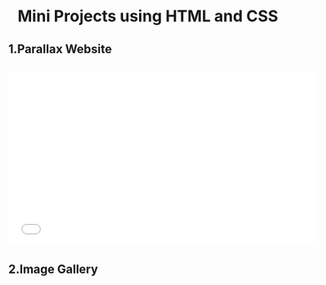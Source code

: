 <h1 style="text-align: center;">Mini Projects using HTML and CSS</h1>
<h2>1.Parallax Website<h2>

<iframe width="560" height="315" src="videos/recording parallax.mp4" frameborder="0" allowfullscreen></iframe>

<h2>2.Image Gallery<h2>